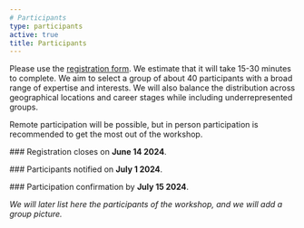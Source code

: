 ```yaml
---
# Participants
type: participants
active: true
title: Participants
---
```


<!--
<i class="fa-solid fa-people-group"></i> The registration is **closed**.
-->

Please use the [registration form](https://forms.gle/392gVDj4LmBH3yQZA). We estimate that it will take 15-30 minutes to complete. We aim to select a group of about 40 participants with a broad range of expertise and interests. We will also balance the distribution across geographical locations and career stages while including underrepresented groups.

<i class="fa-solid fa-video"></i> Remote participation will be possible, but in person participation is recommended to get the most out of the workshop.

###<i class="fa-solid fa-exclamation-triangle"></i> Registration closes on **June 14 2024**.

###<i class="fa-solid fa-envelope-open-text"></i> Participants notified on **July 1 2024**.

###<i class="fa-solid fa-circle-check"></i> Participation confirmation by **July 15 2024**.


_We will later list here the participants of the workshop, and we will add a group picture._

<!--
<div style="display:flex; justify-content: center; flex-wrap: wrap;">
<img src="static/img/community-workshop3-group-picture.jpg" alt="group" width=90% style="float: right;">
</div>
-->

<div style="font-size:30px; display:flex; justify-content: center;">
<i class="fa-solid fa-people-group" style="margin-left: 15px;"></i>
</div>

<div style="display:flex; justify-content: center; flex-wrap: wrap;">
<div class="col-md-6" align="right" style="margin: 10px;">
</div>
